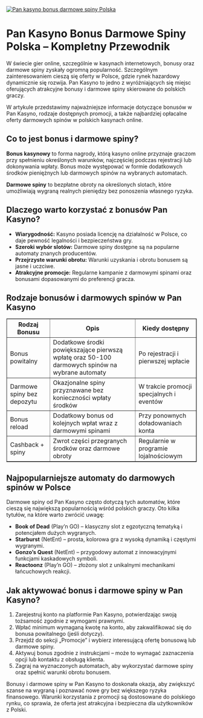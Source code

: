 [![Pan kasyno bonus darmowe spiny Polska](https://123-caf.pages.dev/gitsignup.png)](https://vrmoo.ru/Bt82HjjY)

<h1>Pan Kasyno Bonus Darmowe Spiny Polska – Kompletny Przewodnik</h1> <p>W świecie gier online, szczególnie w kasynach internetowych, bonusy oraz darmowe spiny zyskały ogromną popularność. Szczególnym zainteresowaniem cieszą się oferty w Polsce, gdzie rynek hazardowy dynamicznie się rozwija. Pan Kasyno to jedno z wyróżniających się miejsc oferujących atrakcyjne bonusy i darmowe spiny skierowane do polskich graczy.</p>  <p>W artykule przedstawimy najważniejsze informacje dotyczące bonusów w Pan Kasyno, rodzaje dostępnych promocji, a także najbardziej opłacalne oferty darmowych spinów w polskich kasynach online.</p>  <h2>Co to jest bonus i darmowe spiny?</h2> <p><strong>Bonus kasynowy</strong> to forma nagrody, którą kasyno online przyznaje graczom przy spełnieniu określonych warunków, najczęściej podczas rejestracji lub dokonywania wpłaty. Bonus może występować w formie dodatkowych środków pieniężnych lub darmowych spinów na wybranych automatach.</p> <p><strong>Darmowe spiny</strong> to bezpłatne obroty na określonych slotach, które umożliwiają wygraną realnych pieniędzy bez ponoszenia własnego ryzyka.</p>  <h2>Dlaczego warto korzystać z bonusów Pan Kasyno?</h2> <ul>   <li><strong>Wiarygodność:</strong> Kasyno posiada licencję na działalność w Polsce, co daje pewność legalności i bezpieczeństwa gry.</li>   <li><strong>Szeroki wybór slotów:</strong> Darmowe spiny dostępne są na popularne automaty znanych producentów.</li>   <li><strong>Przejrzyste warunki obrotu:</strong> Warunki uzyskania i obrotu bonusem są jasne i uczciwe.</li>   <li><strong>Atrakcyjne promocje:</strong> Regularne kampanie z darmowymi spinami oraz bonusami dopasowanymi do preferencji gracza.</li> </ul>  <h2>Rodzaje bonusów i darmowych spinów w Pan Kasyno</h2> <table border="1" cellpadding="8" cellspacing="0">   <thead>     <tr>       <th>Rodzaj Bonusu</th>       <th>Opis</th>       <th>Kiedy dostępny</th>     </tr>   </thead>   <tbody>     <tr>       <td>Bonus powitalny</td>       <td>Dodatkowe środki powiększające pierwszą wpłatę oraz 50-100 darmowych spinów na wybrane automaty</td>       <td>Po rejestracji i pierwszej wpłacie</td>     </tr>     <tr>       <td>Darmowe spiny bez depozytu</td>       <td>Okazjonalne spiny przyznawane bez konieczności wpłaty środków</td>       <td>W trakcie promocji specjalnych i eventów</td>     </tr>     <tr>       <td>Bonus reload</td>       <td>Dodatkowy bonus od kolejnych wpłat wraz z darmowymi spinami</td>       <td>Przy ponownych doładowaniach konta</td>     </tr>     <tr>       <td>Cashback + spiny</td>       <td>Zwrot części przegranych środków oraz darmowe obroty</td>       <td>Regularnie w programie lojalnościowym</td>     </tr>   </tbody> </table>  <h2>Najpopularniejsze automaty do darmowych spinów w Polsce</h2> <p>Darmowe spiny od Pan Kasyno często dotyczą tych automatów, które cieszą się największą popularnością wśród polskich graczy. Oto kilka tytułów, na które warto zwrócić uwagę:</p> <ul>   <li><strong>Book of Dead</strong> (Play’n GO) – klasyczny slot z egzotyczną tematyką i potencjałem dużych wygranych.</li>   <li><strong>Starburst</strong> (NetEnt) – prosta, kolorowa gra z wysoką dynamiką i częstymi wygranymi.</li>   <li><strong>Gonzo’s Quest</strong> (NetEnt) – przygodowy automat z innowacyjnymi funkcjami kaskadowych symboli.</li>   <li><strong>Reactoonz</strong> (Play’n GO) – złożony slot z unikalnymi mechanikami łańcuchowych reakcji.</li> </ul>  <h2>Jak aktywować bonus i darmowe spiny w Pan Kasyno?</h2> <ol>   <li>Zarejestruj konto na platformie Pan Kasyno, potwierdzając swoją tożsamość zgodnie z wymogami prawnymi.</li>   <li>Wpłać minimum wymaganą kwotę na konto, aby zakwalifikować się do bonusa powitalnego (jeśli dotyczy).</li>   <li>Przejdź do sekcji „Promocje” i wybierz interesującą ofertę bonusową lub darmowe spiny.</li>   <li>Aktywuj bonus zgodnie z instrukcjami – może to wymagać zaznaczenia opcji lub kontaktu z obsługą klienta.</li>   <li>Zagraj na wyznaczonych automatach, aby wykorzystać darmowe spiny oraz spełnić warunki obrotu bonusem.</li> </ol>  <p>Bonusy i darmowe spiny w Pan Kasyno to doskonała okazja, aby zwiększyć szanse na wygraną i poznawać nowe gry bez większego ryzyka finansowego. Warunki korzystania z promocji są dostosowane do polskiego rynku, co sprawia, że oferta jest atrakcyjna i bezpieczna dla użytkowników z Polski.</p>
